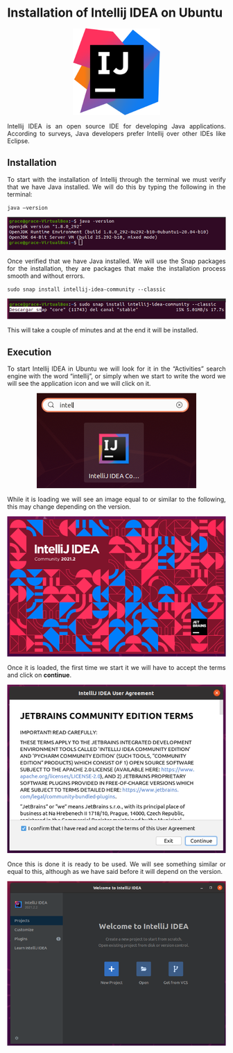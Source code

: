 <div align="justify">

# Installation of Intellij IDEA on Ubuntu

<div align="center">
  <img src="../images/logos/Intellij-logo.png" width="200px">
 </div>  
 
Intellij IDEA is an open source IDE for developing Java applications. According to surveys, Java developers prefer Intellij over other IDEs like Eclipse.

## Installation

To start with the installation of Intellij through the terminal we must verify that we have Java installed. We will do this by typing the following in the terminal:
```
java –version
```

<div align="center">
  <img src="../images/screenshots/1.png">
</div>  

Once verified that we have Java installed. We will use the Snap packages for the installation, they are packages that make the installation process smooth and without errors.
```
sudo snap install intellij-idea-community --classic
```

<div align="center">
  <img src="../images/screenshots/Intellij2.png">
</div>  

This will take a couple of minutes and at the end it will be installed.

## Execution

To start Intellij IDEA in Ubuntu we will look for it in the “Activities” search engine with the word “intellij”, or simply when we start to write the word we will see the application icon and we will click on it.

<div align="center">
  <img src="../images/screenshots/Intellij3.png">
</div>  
 
While it is loading we will see an image equal to or similar to the following, this may change depending on the version.
<div align="center">
  <img src="../images/screenshots/Intellij4.png">
</div>  

Once it is loaded, the first time we start it we will have to accept the terms and click on **continue**.

<div align="center">
  <img src="../images/screenshots/Intellij5.png">
</div>  

Once this is done it is ready to be used. We will see something similar or equal to this, although as we have said before it will depend on the version.

<div align="center">
  <img src="../images/screenshots/Intellij6.png">
</div>  

</div>  
